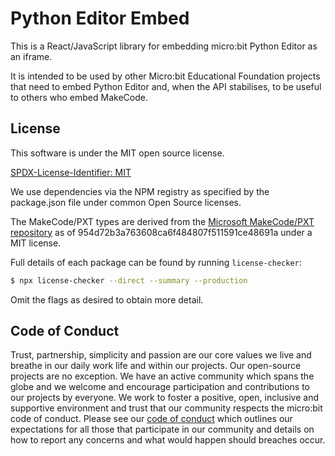# Python Editor Embed

<!-- TODO: Add TypeDoc documentation and add build workflow -->
<!-- <a href="https://microbit-foundation.github.io/python-editor-embed/" class="typedoc-ignore">This documentation is best viewed on the documentation site rather than GitHub or NPM package site.</a> -->

This is a React/JavaScript library for embedding micro:bit Python Editor as an iframe.

It is intended to be used by other Micro:bit Educational Foundation projects
that need to embed Python Editor and, when the API stabilises, to be useful to others
who embed MakeCode.

## License

This software is under the MIT open source license.

[SPDX-License-Identifier: MIT](LICENSE.md)

We use dependencies via the NPM registry as specified by the package.json file under common Open Source licenses.

The MakeCode/PXT types are derived from the [Microsoft MakeCode/PXT repository](https://github.com/Microsoft/pxt) as of 954d72b3a763608ca6f484807f511591ce48691a under a MIT license.

Full details of each package can be found by running `license-checker`:

```bash
$ npx license-checker --direct --summary --production
```

Omit the flags as desired to obtain more detail.

## Code of Conduct

Trust, partnership, simplicity and passion are our core values we live and
breathe in our daily work life and within our projects. Our open-source
projects are no exception. We have an active community which spans the globe
and we welcome and encourage participation and contributions to our projects
by everyone. We work to foster a positive, open, inclusive and supportive
environment and trust that our community respects the micro:bit code of
conduct. Please see our [code of conduct](https://microbit.org/safeguarding/)
which outlines our expectations for all those that participate in our
community and details on how to report any concerns and what would happen
should breaches occur.
